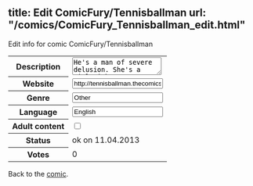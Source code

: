 title: Edit ComicFury/Tennisballman
url: "/comics/ComicFury_Tennisballman_edit.html"
---
Edit info for comic ComicFury/Tennisballman

<form name="comic" action="http://gaepostmail.appengine.com/comic" name="post">
<table class="comicinfo">
<tr>
<th>Description</th><td><textarea name="description">He's a man of severe delusion. She's a girl with anger problems. He has a skull minion and a giant dirt-breathing fish. She has enemies waiting to be killed with gorey passion. Updated every Tuesday and Friday.</textarea></td>
</tr>
<tr>
<th>Website</th><td><input type="text" name="url" value="http://tennisballman.thecomicseries.com/"/></td>
</tr>
<tr>
<th>Genre</th><td><input type="text" name="genre" value="Other"/></td>
</tr>
<tr>
<th>Language</th><td><input type="text" name="language" value="English"/></td>
</tr>
<tr>
<th>Adult content</th><td><input type="checkbox" name="adult" value="adult" /></td>
</tr>
<tr>
<th>Status</th><td>ok on 11.04.2013</td>
</tr>
<tr>
<th>Votes</th><td>0</div></td>
</tr>
</table>
</form>

Back to the [comic](/comics/ComicFury_Tennisballman.html).
